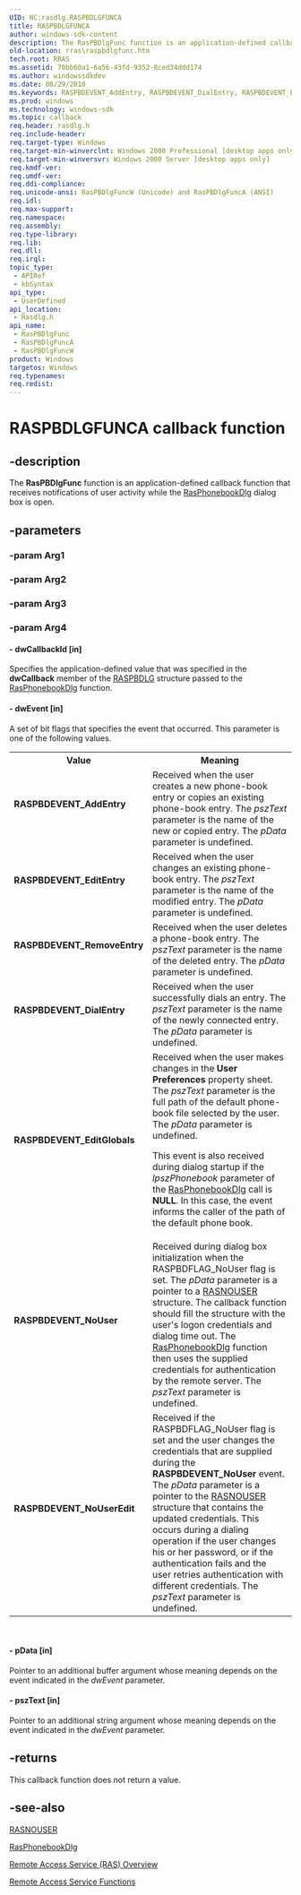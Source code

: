 ```yaml
---
UID: NC:rasdlg.RASPBDLGFUNCA
title: RASPBDLGFUNCA
author: windows-sdk-content
description: The RasPBDlgFunc function is an application-defined callback function that receives notifications of user activity while the RasPhonebookDlg dialog box is open.
old-location: rras\raspbdlgfunc.htm
tech.root: RRAS
ms.assetid: 70bb60a1-6a56-43fd-9352-8ced34ddd174
ms.author: windowssdkdev
ms.date: 08/29/2018
ms.keywords: RASPBDEVENT_AddEntry, RASPBDEVENT_DialEntry, RASPBDEVENT_EditEntry, RASPBDEVENT_EditGlobals, RASPBDEVENT_NoUser, RASPBDEVENT_NoUserEdit, RASPBDEVENT_RemoveEntry, RasPBDlgFunc, RasPBDlgFunc callback, RasPBDlgFunc callback function [RAS], RasPBDlgFuncA, RasPBDlgFuncW, _ras_raspbdlgfunc, rasdlg/RasPBDlgFunc, rasdlg/RasPBDlgFuncA, rasdlg/RasPBDlgFuncW, rras.raspbdlgfunc
ms.prod: windows
ms.technology: windows-sdk
ms.topic: callback
req.header: rasdlg.h
req.include-header: 
req.target-type: Windows
req.target-min-winverclnt: Windows 2000 Professional [desktop apps only]
req.target-min-winversvr: Windows 2000 Server [desktop apps only]
req.kmdf-ver: 
req.umdf-ver: 
req.ddi-compliance: 
req.unicode-ansi: RasPBDlgFuncW (Unicode) and RasPBDlgFuncA (ANSI)
req.idl: 
req.max-support: 
req.namespace: 
req.assembly: 
req.type-library: 
req.lib: 
req.dll: 
req.irql: 
topic_type:
 - APIRef
 - kbSyntax
api_type:
 - UserDefined
api_location:
 - Rasdlg.h
api_name:
 - RasPBDlgFunc
 - RasPBDlgFuncA
 - RasPBDlgFuncW
product: Windows
targetos: Windows
req.typenames: 
req.redist: 
---
```


# RASPBDLGFUNCA callback function


## -description


The 
<b>RasPBDlgFunc</b> function is an application-defined callback function that receives notifications of user activity while the 
<a href="https://msdn.microsoft.com/64603090-ec03-4eac-9da6-cb631c97dfb5">RasPhonebookDlg</a> dialog box is open.


## -parameters




### -param Arg1


### -param Arg2


### -param Arg3


### -param Arg4








#### - dwCallbackId [in]

Specifies the application-defined value that was specified in the <b>dwCallback</b> member of the 
<a href="https://msdn.microsoft.com/fa5843ec-1f39-40b2-8c5a-9b72f3cc3539">RASPBDLG</a> structure passed to the 
<a href="https://msdn.microsoft.com/64603090-ec03-4eac-9da6-cb631c97dfb5">RasPhonebookDlg</a> function.


#### - dwEvent [in]

A set of bit flags that specifies the event that occurred. This parameter is one of the following values. 



<table>
<tr>
<th>Value</th>
<th>Meaning</th>
</tr>
<tr>
<td width="40%"><a id="RASPBDEVENT_AddEntry"></a><a id="raspbdevent_addentry"></a><a id="RASPBDEVENT_ADDENTRY"></a><dl>
<dt><b>RASPBDEVENT_AddEntry</b></dt>
</dl>
</td>
<td width="60%">
Received when the user creates a new phone-book entry or copies an existing phone-book entry. The <i>pszText</i> parameter is the name of the new or copied entry. The <i>pData</i> parameter is undefined.

</td>
</tr>
<tr>
<td width="40%"><a id="RASPBDEVENT_EditEntry"></a><a id="raspbdevent_editentry"></a><a id="RASPBDEVENT_EDITENTRY"></a><dl>
<dt><b>RASPBDEVENT_EditEntry</b></dt>
</dl>
</td>
<td width="60%">
Received when the user changes an existing phone-book entry. The <i>pszText</i> parameter is the name of the modified entry. The <i>pData</i> parameter is undefined.

</td>
</tr>
<tr>
<td width="40%"><a id="RASPBDEVENT_RemoveEntry"></a><a id="raspbdevent_removeentry"></a><a id="RASPBDEVENT_REMOVEENTRY"></a><dl>
<dt><b>RASPBDEVENT_RemoveEntry</b></dt>
</dl>
</td>
<td width="60%">
Received when the user deletes a phone-book entry. The <i>pszText</i> parameter is the name of the deleted entry. The <i>pData</i> parameter is undefined.

</td>
</tr>
<tr>
<td width="40%"><a id="RASPBDEVENT_DialEntry"></a><a id="raspbdevent_dialentry"></a><a id="RASPBDEVENT_DIALENTRY"></a><dl>
<dt><b>RASPBDEVENT_DialEntry</b></dt>
</dl>
</td>
<td width="60%">
Received when the user successfully dials an entry. The <i>pszText</i> parameter is the name of the newly connected entry. The <i>pData</i> parameter is undefined.

</td>
</tr>
<tr>
<td width="40%"><a id="RASPBDEVENT_EditGlobals"></a><a id="raspbdevent_editglobals"></a><a id="RASPBDEVENT_EDITGLOBALS"></a><dl>
<dt><b>RASPBDEVENT_EditGlobals</b></dt>
</dl>
</td>
<td width="60%">
Received when the user makes changes in the<b> User Preferences</b> property sheet. The <i>pszText</i> parameter is the full path of the default phone-book file selected by the user. The <i>pData</i> parameter is undefined. 




This event is also received during dialog startup if the <i>lpszPhonebook</i> parameter of the 
<a href="https://msdn.microsoft.com/64603090-ec03-4eac-9da6-cb631c97dfb5">RasPhonebookDlg</a> call is <b>NULL</b>. In this case, the event informs the caller of the path of the default phone book.

</td>
</tr>
<tr>
<td width="40%"><a id="RASPBDEVENT_NoUser"></a><a id="raspbdevent_nouser"></a><a id="RASPBDEVENT_NOUSER"></a><dl>
<dt><b>RASPBDEVENT_NoUser</b></dt>
</dl>
</td>
<td width="60%">
Received during dialog box initialization when the RASPBDFLAG_NoUser flag is set. The <i>pData</i> parameter is a pointer to a 
<a href="https://msdn.microsoft.com/a75d74e1-5a4b-4a17-9665-c964a9a28049">RASNOUSER</a> structure. The callback function should fill the structure with the user's logon credentials and dialog time out. The 
<a href="https://msdn.microsoft.com/64603090-ec03-4eac-9da6-cb631c97dfb5">RasPhonebookDlg</a> function then uses the supplied credentials for authentication by the remote server. The <i>pszText</i> parameter is undefined.

</td>
</tr>
<tr>
<td width="40%"><a id="RASPBDEVENT_NoUserEdit"></a><a id="raspbdevent_nouseredit"></a><a id="RASPBDEVENT_NOUSEREDIT"></a><dl>
<dt><b>RASPBDEVENT_NoUserEdit</b></dt>
</dl>
</td>
<td width="60%">
Received if the RASPBDFLAG_NoUser flag is set and the user changes the credentials that are supplied during the <b>RASPBDEVENT_NoUser</b> event. The <i>pData</i> parameter is a pointer to the 
<a href="https://msdn.microsoft.com/a75d74e1-5a4b-4a17-9665-c964a9a28049">RASNOUSER</a> structure that contains the updated credentials. This occurs during a dialing operation if the user changes his or her password, or if the authentication fails and the user retries authentication with different credentials. The <i>pszText</i> parameter is undefined.

</td>
</tr>
</table>
 


#### - pData [in]

Pointer to an additional buffer argument whose meaning depends on the event indicated in the <i>dwEvent</i> parameter.


#### - pszText [in]

Pointer to an additional string argument whose meaning depends on the event indicated in the <i>dwEvent</i> parameter.


## -returns



This callback function does not return a value.




## -see-also




<a href="https://msdn.microsoft.com/a75d74e1-5a4b-4a17-9665-c964a9a28049">RASNOUSER</a>



<a href="https://msdn.microsoft.com/64603090-ec03-4eac-9da6-cb631c97dfb5">RasPhonebookDlg</a>



<a href="https://msdn.microsoft.com/5016fa0b-72eb-484e-b8d7-af9de2e25689">Remote Access Service (RAS) Overview</a>



<a href="https://msdn.microsoft.com/5883a77a-6af8-47a8-bb28-6ef60a5aa2f1">Remote Access Service Functions</a>
 

 

